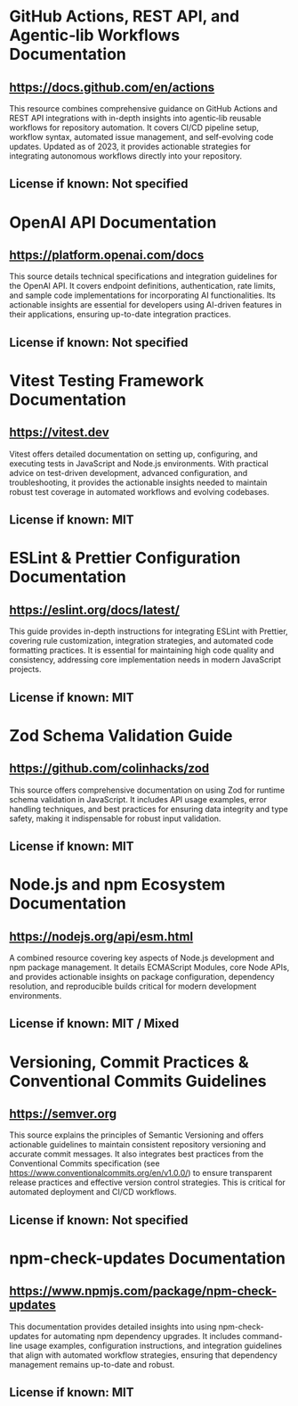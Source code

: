 # GitHub Actions, REST API, and Agentic‑lib Workflows Documentation
## https://docs.github.com/en/actions
This resource combines comprehensive guidance on GitHub Actions and REST API integrations with in-depth insights into agentic‑lib reusable workflows for repository automation. It covers CI/CD pipeline setup, workflow syntax, automated issue management, and self-evolving code updates. Updated as of 2023, it provides actionable strategies for integrating autonomous workflows directly into your repository.
## License if known: Not specified

# OpenAI API Documentation
## https://platform.openai.com/docs
This source details technical specifications and integration guidelines for the OpenAI API. It covers endpoint definitions, authentication, rate limits, and sample code implementations for incorporating AI functionalities. Its actionable insights are essential for developers using AI-driven features in their applications, ensuring up-to-date integration practices.
## License if known: Not specified

# Vitest Testing Framework Documentation
## https://vitest.dev
Vitest offers detailed documentation on setting up, configuring, and executing tests in JavaScript and Node.js environments. With practical advice on test-driven development, advanced configuration, and troubleshooting, it provides the actionable insights needed to maintain robust test coverage in automated workflows and evolving codebases.
## License if known: MIT

# ESLint & Prettier Configuration Documentation
## https://eslint.org/docs/latest/
This guide provides in-depth instructions for integrating ESLint with Prettier, covering rule customization, integration strategies, and automated code formatting practices. It is essential for maintaining high code quality and consistency, addressing core implementation needs in modern JavaScript projects.
## License if known: MIT

# Zod Schema Validation Guide
## https://github.com/colinhacks/zod
This source offers comprehensive documentation on using Zod for runtime schema validation in JavaScript. It includes API usage examples, error handling techniques, and best practices for ensuring data integrity and type safety, making it indispensable for robust input validation.
## License if known: MIT

# Node.js and npm Ecosystem Documentation
## https://nodejs.org/api/esm.html
A combined resource covering key aspects of Node.js development and npm package management. It details ECMAScript Modules, core Node APIs, and provides actionable insights on package configuration, dependency resolution, and reproducible builds critical for modern development environments.
## License if known: MIT / Mixed

# Versioning, Commit Practices & Conventional Commits Guidelines
## https://semver.org
This source explains the principles of Semantic Versioning and offers actionable guidelines to maintain consistent repository versioning and accurate commit messages. It also integrates best practices from the Conventional Commits specification (see https://www.conventionalcommits.org/en/v1.0.0/) to ensure transparent release practices and effective version control strategies. This is critical for automated deployment and CI/CD workflows.
## License if known: Not specified

# npm-check-updates Documentation
## https://www.npmjs.com/package/npm-check-updates
This documentation provides detailed insights into using npm-check-updates for automating npm dependency upgrades. It includes command-line usage examples, configuration instructions, and integration guidelines that align with automated workflow strategies, ensuring that dependency management remains up-to-date and robust.
## License if known: MIT